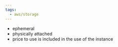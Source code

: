 ```yaml
---
tags:
  - aws/storage
---
```

* ephemeral
* physically attached
* price to use is included in the use of the instance